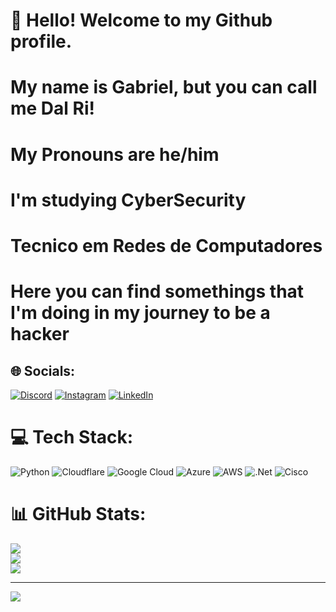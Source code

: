 # 👋 Hello! Welcome to my Github profile.
# My name is Gabriel, but you can call me Dal Ri!
# My Pronouns are he/him
# I'm studying CyberSecurity
# Tecnico em Redes de Computadores



# Here you can find somethings that I'm doing in my journey to be a hacker

## 🌐 Socials:
[![Discord](https://img.shields.io/badge/Discord-%237289DA.svg?logo=discord&logoColor=white)](https://discord.gg/dal_ri) [![Instagram](https://img.shields.io/badge/Instagram-%23E4405F.svg?logo=Instagram&logoColor=white)](https://instagram.com/g_dalri11) [![LinkedIn](https://img.shields.io/badge/LinkedIn-%230077B5.svg?logo=linkedin&logoColor=white)](https://linkedin.com/in/gabriel-dal-ri) 

# 💻 Tech Stack:
![Python](https://img.shields.io/badge/python-3670A0?style=for-the-badge&logo=python&logoColor=ffdd54) ![Cloudflare](https://img.shields.io/badge/Cloudflare-F38020?style=for-the-badge&logo=Cloudflare&logoColor=white) ![Google Cloud](https://img.shields.io/badge/GoogleCloud-%234285F4.svg?style=for-the-badge&logo=google-cloud&logoColor=white) ![Azure](https://img.shields.io/badge/azure-%230072C6.svg?style=for-the-badge&logo=microsoftazure&logoColor=white) ![AWS](https://img.shields.io/badge/AWS-%23FF9900.svg?style=for-the-badge&logo=amazon-aws&logoColor=white) ![.Net](https://img.shields.io/badge/.NET-5C2D91?style=for-the-badge&logo=.net&logoColor=white) ![Cisco](https://img.shields.io/badge/cisco-%23049fd9.svg?style=for-the-badge&logo=cisco&logoColor=black)
# 📊 GitHub Stats:
![](https://github-readme-stats.vercel.app/api?username=G-DalRi&theme=dark&hide_border=true&include_all_commits=true&count_private=true)<br/>
![](https://github-readme-streak-stats.herokuapp.com/?user=G-DalRi&theme=dark&hide_border=true)<br/>
![](https://github-readme-stats.vercel.app/api/top-langs/?username=G-DalRi&theme=dark&hide_border=true&include_all_commits=true&count_private=true&layout=compact)

---
[![](https://visitcount.itsvg.in/api?id=G-DalRi&icon=0&color=0)](https://visitcount.itsvg.in)
